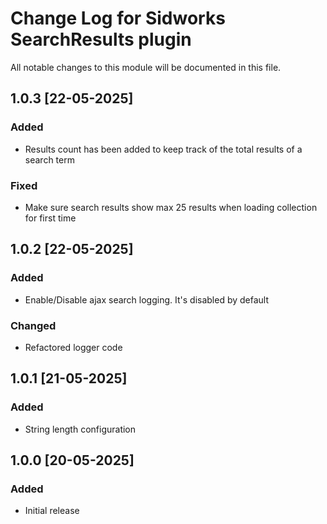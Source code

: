 # Change Log for Sidworks SearchResults plugin
All notable changes to this module will be documented in this file.

## 1.0.3 [22-05-2025]
### Added
- Results count has been added to keep track of the total results of a search term

### Fixed
- Make sure search results show max 25 results when loading collection for first time 

## 1.0.2 [22-05-2025]
### Added
- Enable/Disable ajax search logging. It's disabled by default

### Changed
- Refactored logger code 

## 1.0.1 [21-05-2025]
### Added
- String length configuration

## 1.0.0 [20-05-2025]
### Added
- Initial release

